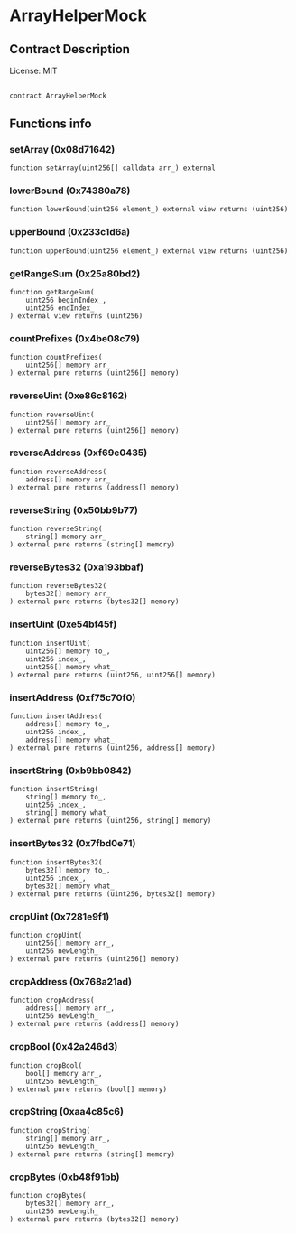 # ArrayHelperMock

## Contract Description


License: MIT

## 

```solidity
contract ArrayHelperMock
```


## Functions info

### setArray (0x08d71642)

```solidity
function setArray(uint256[] calldata arr_) external
```


### lowerBound (0x74380a78)

```solidity
function lowerBound(uint256 element_) external view returns (uint256)
```


### upperBound (0x233c1d6a)

```solidity
function upperBound(uint256 element_) external view returns (uint256)
```


### getRangeSum (0x25a80bd2)

```solidity
function getRangeSum(
    uint256 beginIndex_,
    uint256 endIndex_
) external view returns (uint256)
```


### countPrefixes (0x4be08c79)

```solidity
function countPrefixes(
    uint256[] memory arr_
) external pure returns (uint256[] memory)
```


### reverseUint (0xe86c8162)

```solidity
function reverseUint(
    uint256[] memory arr_
) external pure returns (uint256[] memory)
```


### reverseAddress (0xf69e0435)

```solidity
function reverseAddress(
    address[] memory arr_
) external pure returns (address[] memory)
```


### reverseString (0x50bb9b77)

```solidity
function reverseString(
    string[] memory arr_
) external pure returns (string[] memory)
```


### reverseBytes32 (0xa193bbaf)

```solidity
function reverseBytes32(
    bytes32[] memory arr_
) external pure returns (bytes32[] memory)
```


### insertUint (0xe54bf45f)

```solidity
function insertUint(
    uint256[] memory to_,
    uint256 index_,
    uint256[] memory what_
) external pure returns (uint256, uint256[] memory)
```


### insertAddress (0xf75c70f0)

```solidity
function insertAddress(
    address[] memory to_,
    uint256 index_,
    address[] memory what_
) external pure returns (uint256, address[] memory)
```


### insertString (0xb9bb0842)

```solidity
function insertString(
    string[] memory to_,
    uint256 index_,
    string[] memory what_
) external pure returns (uint256, string[] memory)
```


### insertBytes32 (0x7fbd0e71)

```solidity
function insertBytes32(
    bytes32[] memory to_,
    uint256 index_,
    bytes32[] memory what_
) external pure returns (uint256, bytes32[] memory)
```


### cropUint (0x7281e9f1)

```solidity
function cropUint(
    uint256[] memory arr_,
    uint256 newLength_
) external pure returns (uint256[] memory)
```


### cropAddress (0x768a21ad)

```solidity
function cropAddress(
    address[] memory arr_,
    uint256 newLength_
) external pure returns (address[] memory)
```


### cropBool (0x42a246d3)

```solidity
function cropBool(
    bool[] memory arr_,
    uint256 newLength_
) external pure returns (bool[] memory)
```


### cropString (0xaa4c85c6)

```solidity
function cropString(
    string[] memory arr_,
    uint256 newLength_
) external pure returns (string[] memory)
```


### cropBytes (0xb48f91bb)

```solidity
function cropBytes(
    bytes32[] memory arr_,
    uint256 newLength_
) external pure returns (bytes32[] memory)
```

